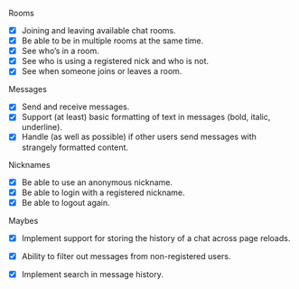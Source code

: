 Rooms
- [x] Joining and leaving available chat rooms.  
- [x] Be able to be in multiple rooms at the same time.  
- [x] See who’s in a room.  
- [x] See who is using a registered nick and who is not.  
- [x] See when someone joins or leaves a room.  

Messages  
- [x] Send and receive messages.  
- [x] Support (at least) basic formatting of text in messages (bold, italic, underline).  
- [x] Handle (as well as possible) if other users send messages with strangely formatted content.  

Nicknames  
- [x] Be able to use an anonymous nickname.  
- [x] Be able to login with a registered nickname.  
- [x] Be able to logout again.  

Maybes
- [x] Implement support for storing the history of a chat across page reloads.  
- [x] Ability to filter out messages from non-registered users.
- [x] Implement search in message history.

